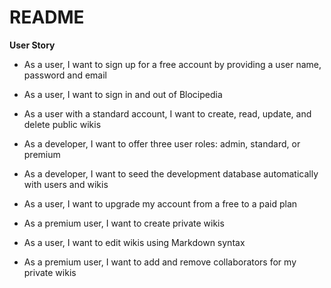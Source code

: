 # README
<b>User Story</b>

* As a user, I want to sign up for a free account by providing a user name, password and email

* As a user, I want to sign in and out of Blocipedia

* As a user with a standard account, I want to create, read, update, and delete public wikis

* As a developer, I want to offer three user roles: admin, standard, or premium

* As a developer, I want to seed the development database automatically with users and wikis

* As a user, I want to upgrade my account from a free to a paid plan

* As a premium user, I want to create private wikis

* As a user, I want to edit wikis using Markdown syntax

* As a premium user, I want to add and remove collaborators for my private wikis

